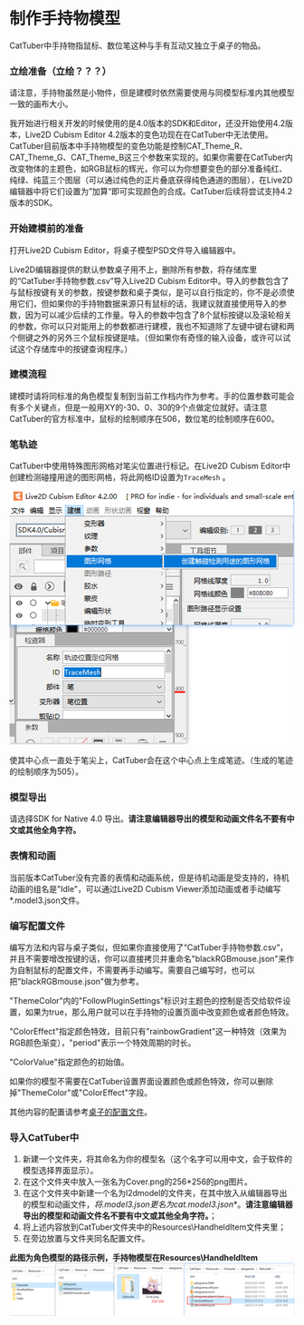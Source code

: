 


# 制作手持物模型

CatTuber中手持物指鼠标、数位笔这种与手有互动又独立于桌子的物品。

### 立绘准备（立绘？？？）

请注意，手持物虽然是小物件，但是建模时依然需要使用与同模型标准内其他模型一致的画布大小。

我开始进行相关开发的时候使用的是4.0版本的SDK和Editor，还没开始使用4.2版本，Live2D Cubism Editor 4.2版本的变色功现在在CatTuber中无法使用。CatTuber目前版本中手持物模型的变色功能是控制CAT_Theme_R、CAT_Theme_G、CAT_Theme_B这三个参数来实现的。如果你需要在CatTuber内改变物体的主题色，如RGB鼠标的辉光，你可以为你想要变色的部分准备纯红、纯绿、纯蓝三个图层（可以通过纯色的正片叠底获得纯色通道的图层），在Live2D编辑器中将它们设置为”加算“即可实现颜色的合成。CatTuber后续将尝试支持4.2版本的SDK。


### 开始建模前的准备

打开Live2D Cubism Editor，将桌子模型PSD文件导入编辑器中。

Live2D编辑器提供的默认参数桌子用不上，删除所有参数，将存储库里的“CatTuber手持物参数.csv”导入Live2D Cubism Editor中。导入的参数包含了与鼠标按键有关的参数，按键参数和桌子类似，是可以自行指定的，你不是必须使用它们，但如果你的手持物数据来源只有鼠标的话，我建议就直接使用导入的参数，因为可以减少后续的工作量。导入的参数中包含了8个鼠标按键以及滚轮相关的参数，你可以只对能用上的参数都进行建模，我也不知道除了左键中键右键和两个侧键之外的另外三个鼠标按键是啥。（但如果你有奇怪的输入设备，或许可以试试这个存储库中的按键查询程序。）


### 建模流程

建模时请将同标准的角色模型复制到当前工作档内作为参考。手的位置参数可能会有多个关键点，但是一般用XY的-30、0、30的9个点做定位就好。请注意CatTuber的官方标准中，鼠标的绘制顺序在506，数位笔的绘制顺序在600。

### 笔轨迹

CatTuber中使用特殊图形网格对笔尖位置进行标记。在Live2D Cubism Editor中创建检测碰撞用途的图形网格，将此网格ID设置为```TraceMesh``` 。

![imgs/img5_1.png](imgs/img5_1.png)

使其中心点一直处于笔尖上，CatTuber会在这个中心点上生成笔迹。（生成的笔迹的绘制顺序为505）。


### 模型导出

请选择SDK for Native 4.0 导出。**请注意编辑器导出的模型和动画文件名不要有中文或其他全角字符。**

### 表情和动画

当前版本CatTuber没有完善的表情和动画系统，但是待机动画是受支持的，待机动画的组名是"Idle"，可以通过Live2D Cubism Viewer添加动画或者手动编写*.model3.json文件。

### 编写配置文件

编写方法和内容与桌子类似，但如果你直接使用了“CatTuber手持物参数.csv”，并且不需要增改按键的话，你可以直接拷贝并重命名"blackRGBmouse.json"来作为自制鼠标的配置文件，不需要再手动编写。需要自己编写时，也可以把"blackRGBmouse.json"做为参考。

"ThemeColor"内的"FollowPluginSettings"标识对主题色的控制是否交给软件设置，如果为true，那么用户就可以在手持物的设置页面中改变颜色或者颜色特效。

"ColorEffect"指定颜色特效，目前只有"rainbowGradient"这一种特效（效果为RGB颜色渐变），"period"表示一个特效周期的时长。

"ColorValue"指定颜色的初始值。

如果你的模型不需要在CatTuber设置界面设置颜色或颜色特效，你可以删除掉"ThemeColor"或"ColorEffect"字段。

其他内容的配置请参考[桌子的配置文件](docs/%E6%A1%8C%E5%AD%90%E7%9A%84%E9%85%8D%E7%BD%AE%E6%96%87%E4%BB%B6.md)。

### 导入CatTuber中

1.  新建一个文件夹，将其命名为你的模型名（这个名字可以用中文，会于软件的模型选择界面显示）。
2.  在这个文件夹中放入一张名为Cover.png的256*256的png图片。
3.  在这个文件夹中新建一个名为l2dmodel的文件夹，在其中放入从编辑器导出的模型和动画文件，**将*.model3.json更名为cat.model3.json**。**请注意编辑器导出的模型和动画文件名不要有中文或其他全角字符。**；
1.  将上述内容放到CatTuber文件夹中的Resources\HandheldItem文件夹里；
2.  在旁边放置与文件夹同名配置文件。

**此图为角色模型的路径示例，手持物模型在Resources\HandheldItem**
![imgs/img3_2.png](imgs/img3_2.png)
